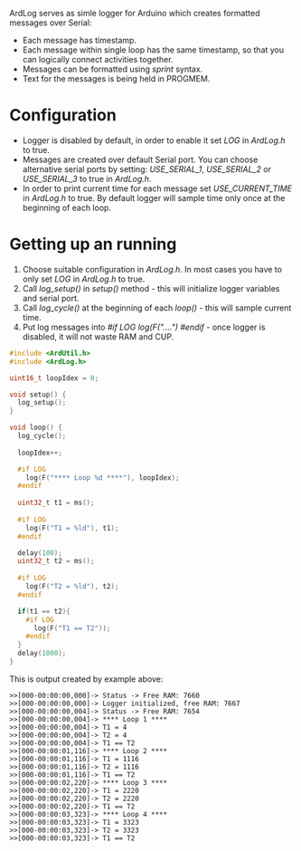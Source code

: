 ArdLog serves as simle logger for Arduino which creates formatted messages over Serial:
* Each message has timestamp.
* Each message within single loop has the same timestamp, so that you can logically connect activities together.
* Messages can be formatted using *sprint* syntax.
* Text for the messages is being held in PROGMEM.

# Configuration
* Logger is disabled by default, in order to enable it set *LOG* in *ArdLog.h* to true.
* Messages are created over default Serial port. You can choose alternative serial ports by setting: *USE_SERIAL_1*, *USE_SERIAL_2* or *USE_SERIAL_3* to true in  *ArdLog.h*.
* In order to print current time for each message set *USE_CURRENT_TIME* in *ArdLog.h* to true. By default logger will sample time only once at the beginning of each loop.

# Getting up an running
1. Choose suitable configuration in *ArdLog.h*. In most cases you have to only set *LOG* in *ArdLog.h* to true.
2. Call *log_setup()* in *setup()* method - this will initialize logger variables and serial port.
3. Call  *log_cycle()* at the beginning of each *loop()* - this will sample current time.
4. Put log messages into *#if LOG log(F("....") #endif* - once logger is disabled, it will not waste RAM and CUP.

```cpp
#include <ArdUtil.h>
#include <ArdLog.h>

uint16_t loopIdex = 0;

void setup() {
  log_setup();
}

void loop() {
  log_cycle();
  
  loopIdex++;

  #if LOG
    log(F("**** Loop %d ****"), loopIdex);
  #endif
  
  uint32_t t1 = ms();
  
  #if LOG
    log(F("T1 = %ld"), t1);
  #endif

  delay(100);
  uint32_t t2 = ms();
  
  #if LOG
    log(F("T2 = %ld"), t2);
  #endif

  if(t1 == t2){
    #if LOG
      log(F("T1 == T2"));
    #endif     
  }
  delay(1000);
}

```

This is output created by example above:
```
>>[000-00:00:00,000]-> Status -> Free RAM: 7660
>>[000-00:00:00,000]-> Logger initialized, free RAM: 7667
>>[000-00:00:00,004]-> Status -> Free RAM: 7654
>>[000-00:00:00,004]-> **** Loop 1 ****
>>[000-00:00:00,004]-> T1 = 4
>>[000-00:00:00,004]-> T2 = 4
>>[000-00:00:00,004]-> T1 == T2
>>[000-00:00:01,116]-> **** Loop 2 ****
>>[000-00:00:01,116]-> T1 = 1116
>>[000-00:00:01,116]-> T2 = 1116
>>[000-00:00:01,116]-> T1 == T2
>>[000-00:00:02,220]-> **** Loop 3 ****
>>[000-00:00:02,220]-> T1 = 2220
>>[000-00:00:02,220]-> T2 = 2220
>>[000-00:00:02,220]-> T1 == T2
>>[000-00:00:03,323]-> **** Loop 4 ****
>>[000-00:00:03,323]-> T1 = 3323
>>[000-00:00:03,323]-> T2 = 3323
>>[000-00:00:03,323]-> T1 == T2
```

